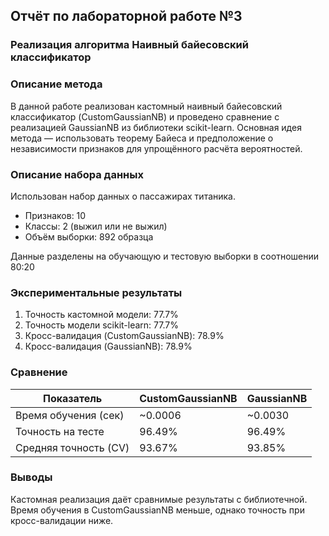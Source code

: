 ## Отчёт по лабораторной работе №3

### Реализация алгоритма Наивный байесовский классификатор

### Описание метода

В данной работе реализован кастомный наивный байесовский классификатор (CustomGaussianNB) и проведено сравнение с реализацией GaussianNB из библиотеки scikit-learn. Основная идея метода — использовать теорему Байеса и предположение о независимости признаков для упрощённого расчёта вероятностей.

### Описание набора данных
Использован набор данных о пассажирах титаника.

- Признаков: 10
 - Классы: 2 (выжил или не выжил)
 - Объём выборки: 892 образца

Данные разделены на обучающую и тестовую выборки в соотношении 80:20

### Экспериментальные результаты

1. Точность кастомной модели: 77.7%
2. Точность модели scikit-learn: 77.7%
3. Кросс-валидация (CustomGaussianNB): 78.9%
4. Кросс-валидация (GaussianNB): 78.9%

### Сравнение

| Показатель             | 	CustomGaussianNB | 	GaussianNB |
|------------------------|-------------------|-------------|
| Время обучения (сек)   | 	~0.0006	         | ~0.0030     |
| Точность на тесте	     | 96.49%	           | 96.49%      |
| Средняя точность (CV)	 | 93.67%            | 	93.85%     |

### Выводы

Кастомная реализация даёт сравнимые результаты с библиотечной.
Время обучения в CustomGaussianNB меньше, однако точность при кросс-валидации ниже.